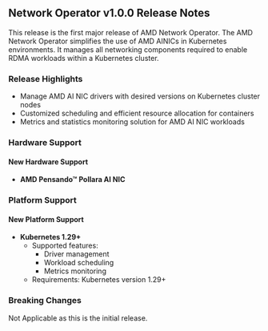 ## Network Operator v1.0.0 Release Notes

This release is the first major release of AMD Network Operator. The AMD Network Operator simplifies the use of AMD AINICs in Kubernetes environments. It manages all networking components required to enable RDMA workloads within a Kubernetes cluster.

### Release Highlights

- Manage AMD AI NIC drivers with desired versions on Kubernetes cluster nodes
- Customized scheduling and efficient resource allocation for containers
- Metrics and statistics monitoring solution for AMD AI NIC workloads

### Hardware Support

#### New Hardware Support

- **AMD Pensando™ Pollara AI NIC**

### Platform Support

#### New Platform Support

- **Kubernetes 1.29+**
  - Supported features:
    - Driver management
    - Workload scheduling
    - Metrics monitoring
  - Requirements: Kubernetes version 1.29+

### Breaking Changes

Not Applicable as this is the initial release.
</br>
